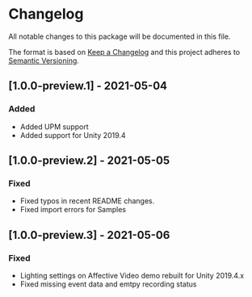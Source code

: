 # Changelog
All notable changes to this package will be documented in this file.

The format is based on [Keep a Changelog](http://keepachangelog.com/en/1.0.0/)
and this project adheres to [Semantic Versioning](http://semver.org/spec/v2.0.0.html).

## [1.0.0-preview.1] - 2021-05-04
### Added
- Added UPM support
- Added support for Unity 2019.4

## [1.0.0-preview.2] - 2021-05-05
### Fixed
- Fixed typos in recent README changes.
- Fixed import errors for Samples

## [1.0.0-preview.3] - 2021-05-06
### Fixed
- Lighting settings on Affective Video demo rebuilt for Unity 2019.4.x
- Fixed missing event data and emtpy recording status
